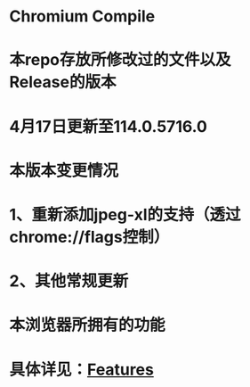 # Chromium Compile

# 本repo存放所修改过的文件以及Release的版本

# 4月17日更新至114.0.5716.0

# 本版本变更情况

# 1、重新添加jpeg-xl的支持（透过chrome://flags控制）

# 2、其他常规更新

# 本浏览器所拥有的功能

# 具体详见：[Features](https://gitlab.com/Cheung_yfqh/chromium-compile/-/blob/main/Features.md)
